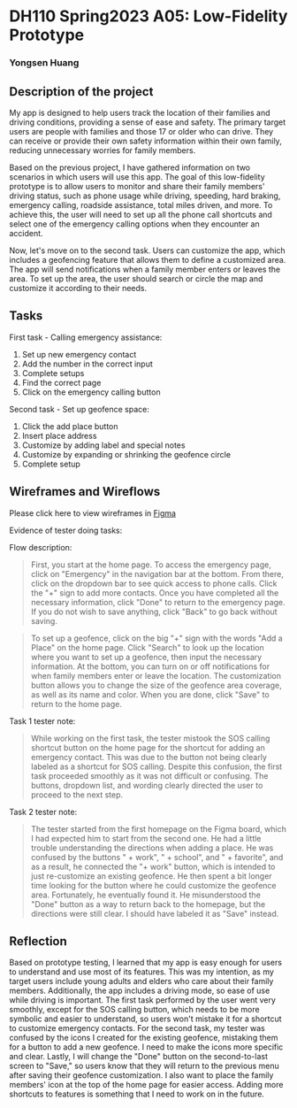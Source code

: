 # DH110 Spring2023 A05: Low-Fidelity Prototype
### Yongsen Huang

## Description of the project
My app is designed to help users track the location of their families and driving conditions, providing a sense of ease and safety. The primary target users are people with families and those 17 or older who can drive. They can receive or provide their own safety information within their own family, reducing unnecessary worries for family members.

Based on the previous project, I have gathered information on two scenarios in which users will use this app. The goal of this low-fidelity prototype is to allow users to monitor and share their family members' driving status, such as phone usage while driving, speeding, hard braking, emergency calling, roadside assistance, total miles driven, and more. To achieve this, the user will need to set up all the phone call shortcuts and select one of the emergency calling options when they encounter an accident.

Now, let's move on to the second task. Users can customize the app, which includes a geofencing feature that allows them to define a customized area. The app will send notifications when a family member enters or leaves the area. To set up the area, the user should search or circle the map and customize it according to their needs.

## Tasks
First task - Calling emergency assistance:

1. Set up new emergency contact
2. Add the number in the correct input
3. Complete setups
4. Find the correct page
5. Click on the emergency calling button

Second task - Set up geofence space:

1. Click the add place button
2. Insert place address
3. Customize by adding label and special notes
4. Customize by expanding or shrinking the geofence circle
5. Complete setup

## Wireframes and Wireflows
Please click here to view wireframes in [Figma](https://www.figma.com/file/bXOugTmTdcLJkUJOAWC0Of/DH110-a05?type=whiteboard&node-id=0%3A1&t=gEdHBoqjWhsOZlCA-1)

Evidence of tester doing tasks:


Flow description:
> First, you start at the home page. To access the emergency page, click on "Emergency" in the navigation bar at the bottom. From there, click on the dropdown bar to see quick access to phone calls. Click the "+" sign to add more contacts. Once you have completed all the necessary information, click "Done" to return to the emergency page. If you do not wish to save anything, click "Back" to go back without saving.

> To set up a geofence, click on the big "+" sign with the words "Add a Place" on the home page. Click "Search" to look up the location where you want to set up a geofence, then input the necessary information. At the bottom, you can turn on or off notifications for when family members enter or leave the location. The customization button allows you to change the size of the geofence area coverage, as well as its name and color. When you are done, click "Save" to return to the home page.

Task 1 tester note:
> While working on the first task, the tester mistook the SOS calling shortcut button on the home page for the shortcut for adding an emergency contact. This was due to the button not being clearly labeled as a shortcut for SOS calling. Despite this confusion, the first task proceeded smoothly as it was not difficult or confusing. The buttons, dropdown list, and wording clearly directed the user to proceed to the next step.

Task 2 tester note:
> The tester started from the first homepage on the Figma board, which I had expected him to start from the second one. He had a little trouble understanding the directions when adding a place. He was confused by the buttons " + work", " + school", and " + favorite", and as a result, he connected the "+ work" button, which is intended to just re-customize an existing geofence. He then spent a bit longer time looking for the button where he could customize the geofence area. Fortunately, he eventually found it. He misunderstood the "Done" button as a way to return back to the homepage, but the directions were still clear. I should have labeled it as "Save" instead.

## Reflection
Based on prototype testing, I learned that my app is easy enough for users to understand and use most of its features. This was my intention, as my target users include young adults and elders who care about their family members. Additionally, the app includes a driving mode, so ease of use while driving is important. The first task performed by the user went very smoothly, except for the SOS calling button, which needs to be more symbolic and easier to understand, so users won't mistake it for a shortcut to customize emergency contacts. For the second task, my tester was confused by the icons I created for the existing geofence, mistaking them for a button to add a new geofence. I need to make the icons more specific and clear. Lastly, I will change the "Done" button on the second-to-last screen to "Save," so users know that they will return to the previous menu after saving their geofence customization. I also want to place the family members' icon at the top of the home page for easier access. Adding more shortcuts to features is something that I need to work on in the future.

